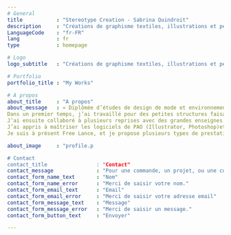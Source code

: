 ```yaml
---
# General
title           : "Stereotype Creation - Sabrina Quindroit"
description     : "Créations de graphisme textiles, illustrations et peintures"
LanguageCode    : "fr-FR"
lang            : fr
type            : homepage

# Logo
logo_subtitle   : "Créations de graphisme textiles, illustrations et peintures"

# Portfolio
portfolio_title : "My Works"

# A propos
about_title     : "A propos"
about_message   : « Diplômée d’études de design de mode et environnement, j’ai débuté ma carrière professionnelle en tant que styliste pour le prêt-à-porter femme.
Dans un premier temps, j’ai travaillé pour des petites structures faisant partie de la Maison de Mode de Lille, j’y ai découvert les techniques de coutures et de fabrication du vêtement sur-mesure et fait-main Haut de gamme.
J’ai ensuite collaboré à plusieurs reprises avec des grandes enseignes françaises spécialisées dans la vente à distance telles que La Redoute et les 3Suisses en tant que styliste pour le secteur femme.
J’ai appris à maîtriser les logiciels de PAO (Illustrator, Photoshop)et à créer des collections d’imprimés, placés et all over, des broderies, et toutes sortes d’animations textiles.
Je suis à présent Free Lance, et je propose plusieurs types de prestations, destinées à la foi aux particuliers et aux entreprises.

about_image     : "profile.p

# Contact
contact_title                : "Contact"
contact_message              : "Pour une commande, un projet, ou une collaboration n'hésitez pas à me contacter :"
contact_form_name_text       : "Nom"
contact_form_name_error      : "Merci de saisir votre nom."
contact_form_email_text      : "Email"
contact_form_email_error     : "Merci de saisir votre adresse email"
contact_form_message_text    : "Message"
contact_form_message_error   : "Merci de saisir un message."
contact_form_button_text     : "Envoyer"

---
```

